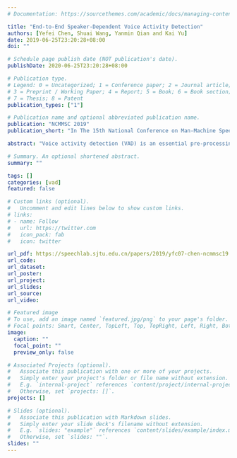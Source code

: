 ```yaml
---
# Documentation: https://sourcethemes.com/academic/docs/managing-content/

title: "End-to-End Speaker-Dependent Voice Activity Detection"
authors: [Yefei Chen, Shuai Wang, Yanmin Qian and Kai Yu]
date: 2019-06-25T23:20:28+08:00
doi: ""

# Schedule page publish date (NOT publication's date).
publishDate: 2020-06-25T23:20:28+08:00

# Publication type.
# Legend: 0 = Uncategorized; 1 = Conference paper; 2 = Journal article;
# 3 = Preprint / Working Paper; 4 = Report; 5 = Book; 6 = Book section;
# 7 = Thesis; 8 = Patent
publication_types: ["1"]

# Publication name and optional abbreviated publication name.
publication: "NCMMSC 2019"
publication_short: "In The 15th National Conference on Man-Machine Speech Communication (NCMMSC2019), Xining, Qinghai, China, 2019."

abstract: "Voice activity detection (VAD) is an essential pre-processing step for tasks such as automatic speech recognition (ASR) and speaker recognition. A basic goal is to remove silent segments within an audio, while a more general VAD system could remove all the irrelevant segments such as noise and even unwanted speech from non-target speakers. We define the task, which only detects the speech from the target speaker, as speaker-dependent voice activity detection (SDVAD). This task is quite common in real applications and usually implemented by performing speaker verification (SV) on audio segments extracted from VAD. In this paper, we propose an end-to-end neural network based approach to address this problem, which explicitly takes the speaker identity into the modeling process. Moreover, inference can be performed in an online fashion, which leads to low system latency. Experiments are carried out on a conversational telephone dataset generated from the Switchboard corpus. Results show that our proposed online approach achieves significantly better performance than the usual VAD/SV system in terms of both frame accuracy and F-score. We also used our previously proposed segment-level metric for a more comprehensive analysis."

# Summary. An optional shortened abstract.
summary: ""

tags: []
categories: [vad]
featured: false

# Custom links (optional).
#   Uncomment and edit lines below to show custom links.
# links:
# - name: Follow
#   url: https://twitter.com
#   icon_pack: fab
#   icon: twitter

url_pdf: https://speechlab.sjtu.edu.cn/papers/2019/yfc07-chen-ncmmsc19.pdf
url_code:
url_dataset:
url_poster:
url_project:
url_slides:
url_source:
url_video:

# Featured image
# To use, add an image named `featured.jpg/png` to your page's folder. 
# Focal points: Smart, Center, TopLeft, Top, TopRight, Left, Right, BottomLeft, Bottom, BottomRight.
image:
  caption: ""
  focal_point: ""
  preview_only: false

# Associated Projects (optional).
#   Associate this publication with one or more of your projects.
#   Simply enter your project's folder or file name without extension.
#   E.g. `internal-project` references `content/project/internal-project/index.md`.
#   Otherwise, set `projects: []`.
projects: []

# Slides (optional).
#   Associate this publication with Markdown slides.
#   Simply enter your slide deck's filename without extension.
#   E.g. `slides: "example"` references `content/slides/example/index.md`.
#   Otherwise, set `slides: ""`.
slides: ""
---
```


